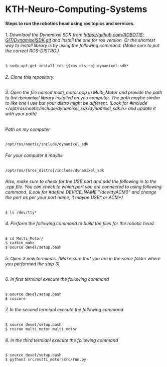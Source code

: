 # KTH-Neuro-Computing-Systems

#### Steps to run the robotics head using ros topics and services.

###### 1. Downlaod the Dynamixel SDK from https://github.com/ROBOTIS-GIT/DynamixelSDK.git and install the one for ros version. Or the shortest way to install library is by using the following command. (Make sure to put the correct ROS-DISTRO.)
```
$ sudo apt-get install ros-{$ros_distro}-dynamixel-sdk*
```
###### 2. Clone this repository.
###### 3. Open the file named multi_motor.cpp in Multi_Motor and provide the path to the dynamixel library installed on you computer. The path maybe similar to like one I use but your distro might be different. (Look for #include </opt/ros/noetic/include/dynamixel_sdk/dynamixel_sdk.h> and update it with your path)

###### Path on my computer
```
/opt/ros/noetic/include/dynamixel_sdk
```
###### For your computer it maybe
```
/opt/ros/{$ros_distro}/include/dynamixel_sdk
```

###### Also, make sure to check for the USB port and add the following in to the .cpp file. You can check to which port you are connected to using following command. (Look for #define DEVICE_NAME           "/dev/ttyACM0" and change  the port as per your port name, it maybe USB* or ACM*)
```
$ ls /dev/tty*
```
###### 4. Perform the following command to build the files for the robotic head

```
$ cd Multi_Motor/
$ catkin_make
$ source devel/setup.bash
```

###### 5. Open 3 new terminals. (Make sure that you are in the same folder where you performed the step 3)
###### 6. In first terminal execute the following command 

```
$ source devel/setup.bash
$ roscore
```
###### 7. In the second termianl execute the following command 
```
$ source devel/setup.bash
$ rosrun multi_motor multi_motor
```
###### 8. In the third termianl execute the following command

```
$ source devel/setup.bash
$ python3 src/multi_motor/src/run.py
```
